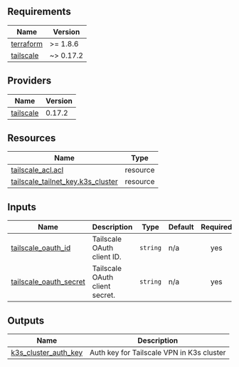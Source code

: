 <!-- BEGIN_TF_DOCS -->
## Requirements

| Name | Version |
|------|---------|
| <a name="requirement_terraform"></a> [terraform](#requirement\_terraform) | >= 1.8.6 |
| <a name="requirement_tailscale"></a> [tailscale](#requirement\_tailscale) | ~> 0.17.2 |

## Providers

| Name | Version |
|------|---------|
| <a name="provider_tailscale"></a> [tailscale](#provider\_tailscale) | 0.17.2 |

## Resources

| Name | Type |
|------|------|
| [tailscale_acl.acl](https://registry.terraform.io/providers/tailscale/tailscale/latest/docs/resources/acl) | resource |
| [tailscale_tailnet_key.k3s_cluster](https://registry.terraform.io/providers/tailscale/tailscale/latest/docs/resources/tailnet_key) | resource |

## Inputs

| Name | Description | Type | Default | Required |
|------|-------------|------|---------|:--------:|
| <a name="input_tailscale_oauth_id"></a> [tailscale\_oauth\_id](#input\_tailscale\_oauth\_id) | Tailscale OAuth client ID. | `string` | n/a | yes |
| <a name="input_tailscale_oauth_secret"></a> [tailscale\_oauth\_secret](#input\_tailscale\_oauth\_secret) | Tailscale OAuth client secret. | `string` | n/a | yes |

## Outputs

| Name | Description |
|------|-------------|
| <a name="output_k3s_cluster_auth_key"></a> [k3s\_cluster\_auth\_key](#output\_k3s\_cluster\_auth\_key) | Auth key for Tailscale VPN in K3s cluster |
<!-- END_TF_DOCS -->